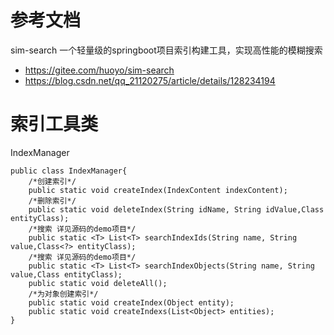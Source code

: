 # 参考文档
sim-search 一个轻量级的springboot项目索引构建工具，实现高性能的模糊搜索
- https://gitee.com/huoyo/sim-search
- https://blog.csdn.net/qq_21120275/article/details/128234194

# 索引工具类
IndexManager
```
public class IndexManager{
    /*创建索引*/
    public static void createIndex(IndexContent indexContent);
    /*删除索引*/
    public static void deleteIndex(String idName, String idValue,Class entityClass);
    /*搜索 详见源码的demo项目*/
    public static <T> List<T> searchIndexIds(String name, String value,Class<?> entityClass);
    /*搜索 详见源码的demo项目*/
    public static <T> List<T> searchIndexObjects(String name, String value,Class entityClass);
    public static void deleteAll();
    /*为对象创建索引*/
    public static void createIndex(Object entity);
    public static void createIndexs(List<Object> entities);
}
```

